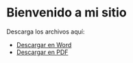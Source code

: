
<html lang="es">
<head>
    <meta charset="UTF-8">
    <meta name="viewport" content="width=device-width, initial-scale=1.0">
    <title>Descargas</title>
</head>
<body>
    <h1>Bienvenido a mi sitio</h1>
    <p>Descarga los archivos aquí:</p>
    <ul>
        <li><a href="https://drive.google.com/uc?export=download&id=ID_DEL_ARCHIVO_WORD" download>Descargar en Word</a></li>
        <li><a href="https://drive.google.com/uc?export=download&id=ID_DEL_ARCHIVO_PDF" download>Descargar en PDF</a></li>
    </ul>
</body>
</html>
